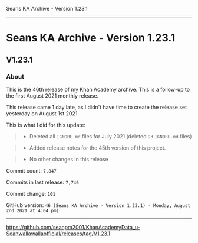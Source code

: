 Seans KA Archive - Version 1.23.1 

***

# Seans KA Archive - Version 1.23.1

## V1.23.1

### About

This is the 46th release of my Khan Academy archive. This is a follow-up to the first August 2021 monthly release.

This release came 1 day late, as I didn't have time to create the release set yesterday on August 1st 2021.

This is what I did for this update:

> * Deleted all `IGNORE.md` files for July 2021 (deleted `93` `IGNORE.md` files)

> * Added release notes for the 45th version of this project.

> * No other changes in this release

Commit count: `7,847`

Commits in last release: `7,746`

Commit change: `101`

GitHub version: `46 (Seans KA Archive - Version 1.23.1) - Monday, August 2nd 2021 at 4:04 pm)`

***

https://github.com/seanpm2001/KhanAcademyData_u-Seanwallawallaofficial/releases/tag/V1.23.1
